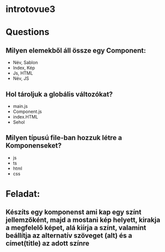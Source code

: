 # introtovue3

# Questions

## Milyen elemekből áll össze egy Component:
- Név, Sablon
- Index, Kép
- Js, HTML
- Név, JS

 ## Hol tároljuk a globális változókat?
- main.js
- Component.js
- index.HTML
- Sehol

## Milyen típusú file-ban hozzuk létre a Komponenseket?
- js
- ts
- html
- css

# Feladat:
## Készíts egy komponenst ami kap egy színt jellemzőként, majd a mostani kép helyett, kirakja a megfelelő képet, alá kiírja a színt, valamint beállítja az alternatív szöveget (alt) és a címet(title) az adott színre